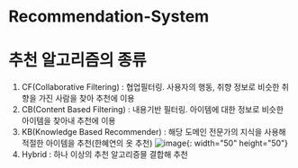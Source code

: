 # Recommendation-System

# 추천 알고리즘의 종류
1. CF(Collaborative Filtering) : 협업필터링. 사용자의 행동, 취향 정보로 비슷한 취향을 가진 사람을 찾아 추천에 이용
2. CB(Content Based Filtering) : 내용기반 필터링. 아이템에 대한 정보로 비슷한 아이템을 찾아내 추천에 이용
3. KB(Knowledge Based Recommender) : 해당 도메인 전문가의 지식을 사용해 적절한 아이템을 추천(한혜연의 옷 추천)
![image](https://user-images.githubusercontent.com/46089347/67144796-eb2b5a00-f2b5-11e9-9cb9-b6dfaeedc058.png){: width="50" height="50"}
4. Hybrid : 하나 이상의 추천 알고리증믈 결합해 추천

